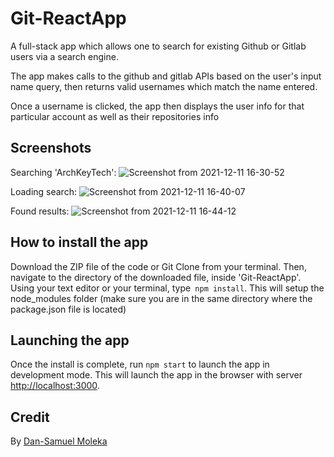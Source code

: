 # Git-ReactApp
A full-stack app which allows one to search for existing Github or Gitlab users via a search engine.

The app makes calls to the github and gitlab APIs based on the user's input name query, then returns
valid usernames which match the name entered.

Once a username is clicked, the app then displays the user info for that particular account as well
as their repositories info

## Screenshots
Searching 'ArchKeyTech':
![Screenshot from 2021-12-11 16-30-52](https://user-images.githubusercontent.com/50621192/145680924-8ab51804-f0a8-4004-8386-7cadf9d5990b.png)

Loading search:
![Screenshot from 2021-12-11 16-40-07](https://user-images.githubusercontent.com/50621192/145680938-f0b2f46c-52f1-4d17-a9cc-7cfd1c12aba4.png)


Found results:
![Screenshot from 2021-12-11 16-44-12](https://user-images.githubusercontent.com/50621192/145680951-a0b29f5d-bd14-49fa-a7ab-83211ad22a41.png)

## How to install the app

Download the ZIP file of the code or Git Clone from your terminal. Then, navigate to the directory of the downloaded file, inside 'Git-ReactApp'. Using your text editor or your terminal, type` npm install`. This will setup the node_modules folder (make sure you are in the same directory where the package.json file is located)

## Launching the app

Once the install is complete, run `npm start` to launch the app in development mode.
This will launch the app in the browser with server [http://localhost:3000](http://localhost:3000).


## Credit

By [Dan-Samuel Moleka](https://github.com/ArchKeyTechnique)
